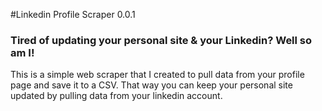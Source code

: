 #Linkedin Profile Scraper 0.0.1

### Tired of updating your personal site & your Linkedin? Well so am I!
This is a simple web scraper that I created to pull data from your profile page and save it to a CSV. 
That way you can keep your personal site updated by pulling data from your linkedin account.
 
